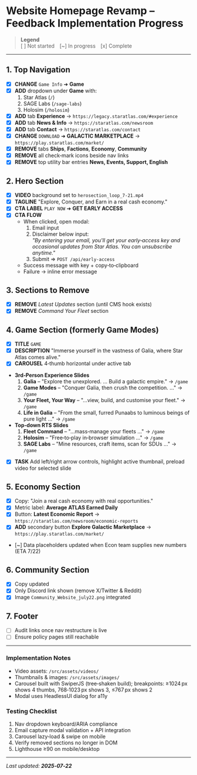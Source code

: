 # Website Homepage Revamp – Feedback Implementation Progress

> **Legend**  
> [ ] Not started [~] In progress [x] Complete  

---

## 1. Top Navigation
- [x] **CHANGE** `Game Info` ➜ **Game**
- [x] **ADD** dropdown under **Game** with:
  1. Star Atlas (`/`)
  2. SAGE Labs (`/sage-labs`)
  3. Holosim (`/holosim`)
- [x] **ADD** tab **Experience** → `https://legacy.staratlas.com/#experience`
- [x] **ADD** tab **News & Info** → `https://staratlas.com/newsroom`
- [x] **ADD** tab **Contact** → `https://staratlas.com/contact`
- [x] **CHANGE** `DOWNLOAD` ➜ **GALACTIC MARKETPLACE** → `https://play.staratlas.com/market/`
- [x] **REMOVE** tabs **Ships**, **Factions**, **Economy**, **Community**
- [x] **REMOVE** all check‑mark icons beside nav links
- [x] **REMOVE** top utility bar entries **News, Events, Support, English**

## 2. Hero Section
- [x] **VIDEO** background set to `herosection_loop_7‑21.mp4`
- [x] **TAGLINE** "Explore, Conquer, and Earn in a real cash economy."
- [x] **CTA LABEL** `PLAY NOW` ➜ **GET EARLY ACCESS**
- [x] **CTA FLOW**
  - When clicked, open modal:
    1. Email input  
    2. Disclaimer below input:  
       *"By entering your email, you'll get your early‑access key and occasional updates from Star Atlas. You can unsubscribe anytime."*
    3. Submit ⇒ `POST /api/early‑access`
  - Success message with key + copy‑to‑clipboard
  - Failure → inline error message

## 3. Sections to Remove
- [x] **REMOVE** *Latest Updates* section (until CMS hook exists)
- [x] **REMOVE** *Command Your Fleet* section

## 4. Game Section (formerly **Game Modes**)
- [x] **TITLE** `GAME`
- [x] **DESCRIPTION** "Immerse yourself in the vastness of Galia, where Star Atlas comes alive."
- [x] **CAROUSEL** 4‑thumb horizontal under active tab
- **3rd‑Person Experience Slides**
  1. **Galia** – "Explore the unexplored. … Build a galactic empire." → `/game`
  2. **Game Modes** – "Conquer Galia, then crush the competition. …" → `/game`
  3. **Your Fleet, Your Way** – "…view, build, and customise your fleet." → `/game`
  4. **Life in Galia** – "From the small, furred Punaabs to luminous beings of pure light …" → `/game`
- **Top‑down RTS Slides**
  1. **Fleet Command** – "…mass‑manage your fleets …" → `/game`
  2. **Holosim** – "Free‑to‑play in‑browser simulation …" → `/game`
  3. **SAGE Labs** – "Mine resources, craft items, scan for SDUs …" → `/game`
- [x] **TASK** Add left/right arrow controls, highlight active thumbnail, preload video for selected slide

## 5. Economy Section
- [x] Copy: "Join a real cash economy with real opportunities."
- [x] Metric label: **Average ATLAS Earned Daily**
- [x] Button: **Latest Economic Report** → `https://staratlas.com/newsroom/economic-reports`
- [x] **ADD** secondary button **Explore Galactic Marketplace** → `https://play.staratlas.com/market/`
- [~] Data placeholders updated when Econ team supplies new numbers (ETA 7/22)

## 6. Community Section
- [x] Copy updated
- [x] Only Discord link shown (remove X/Twitter & Reddit)
- [x] Image `Community_Website_july22.png` integrated

## 7. Footer
- [ ] Audit links once nav restructure is live
- [ ] Ensure policy pages still reachable

---

### Implementation Notes
- Video assets: `/src/assets/videos/`
- Thumbnails & images: `/src/assets/images/`
- Carousel built with SwiperJS (tree‑shaken build); breakpoints:  ≥1024 px shows 4 thumbs, 768‑1023 px shows 3, ≤767 px shows 2
- Modal uses HeadlessUI dialog for a11y

### Testing Checklist
1. Nav dropdown keyboard/ARIA compliance  
2. Email capture modal validation + API integration  
3. Carousel lazy‑load & swipe on mobile  
4. Verify removed sections no longer in DOM  
5. Lighthouse ≥90 on mobile/desktop  

---

_Last updated: **2025‑07‑22**_
